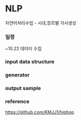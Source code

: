 # NLP
자연어처리수업 - 시대,장르별 가사생성


### 일정
~10.22 데이터 수집


### input data structure

### generator

### output sample

### reference
https://github.com/KMJJ1/hiphop
